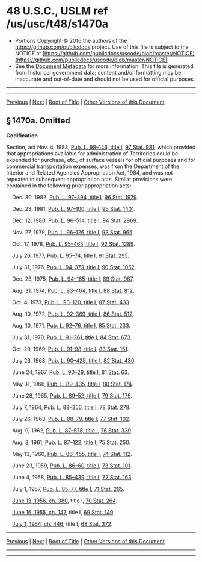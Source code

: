 ---
---

# 48 U.S.C., USLM ref /us/usc/t48/s1470a

* Portions Copyright © 2016 the authors of the https://github.com/publicdocs project.
  Use of this file is subject to the NOTICE at [https://github.com/publicdocs/uscode/blob/master/NOTICE](https://github.com/publicdocs/uscode/blob/master/NOTICE)
* See the [Document Metadata](././../../../..//README.md) for more information.
  This file is generated from historical government data; content and/or formatting may be inaccurate and out-of-date and should not be used for official purposes.

----------
----------

[Previous](./../../../..//us/usc/t48/ch10/m__us_usc_t48_s1470.md) | [Next](./../../../..//us/usc/t48/ch10/m__us_usc_t48_s1471...1479.md) | [Root of Title](./../../../../) | [Other Versions of this Document](https://publicdocs.github.io/go/links?ns=uslm&ref=%2Fus%2Fusc%2Ft48%2Fs1470a)

## § 1470a. Omitted

 __Codification__ 

Section, act Nov. 4, 1983, [Pub. L. 98–146, title I][/us/pl/98/146/tI], [97 Stat. 931][/us/stat/97/931], which provided that appropriations available for administration of Territories could be expended for purchase, etc., of surface vessels for official purposes and for commercial transportation expenses, was from the Department of the Interior and Related Agencies Appropriation Act, 1984, and was not repeated in subsequent appropriation acts. Similar provisions were contained in the following prior appropriation acts:

    Dec. 30, 1982, [Pub. L. 97–394, title I][/us/pl/97/394/tI], [96 Stat. 1979][/us/stat/96/1979].

    Dec. 23, 1981, [Pub. L. 97–100, title I][/us/pl/97/100/tI], [95 Stat. 1401][/us/stat/95/1401].

    Dec. 12, 1980, [Pub. L. 96–514, title I][/us/pl/96/514/tI], [94 Stat. 2969][/us/stat/94/2969].

    Nov. 27, 1979, [Pub. L. 96–126, title I][/us/pl/96/126/tI], [93 Stat. 965][/us/stat/93/965].

    Oct. 17, 1978, [Pub. L. 95–465, title I][/us/pl/95/465/tI], [92 Stat. 1289][/us/stat/92/1289].

    July 26, 1977, [Pub. L. 95–74, title I][/us/pl/95/74/tI], [91 Stat. 295][/us/stat/91/295].

    July 31, 1976, [Pub. L. 94–373, title I][/us/pl/94/373/tI], [90 Stat. 1052][/us/stat/90/1052].

    Dec. 23, 1975, [Pub. L. 94–165, title I][/us/pl/94/165/tI], [89 Stat. 987][/us/stat/89/987].

    Aug. 31, 1974, [Pub. L. 93–404, title I][/us/pl/93/404/tI], [88 Stat. 812][/us/stat/88/812].

    Oct. 4, 1973, [Pub. L. 93–120, title I][/us/pl/93/120/tI], [87 Stat. 433][/us/stat/87/433].

    Aug. 10, 1972, [Pub. L. 92–369, title I][/us/pl/92/369/tI], [86 Stat. 512][/us/stat/86/512].

    Aug. 10, 1971, [Pub. L. 92–76, title I][/us/pl/92/76/tI], [85 Stat. 233][/us/stat/85/233].

    July 31, 1970, [Pub. L. 91–361, title I][/us/pl/91/361/tI], [84 Stat. 673][/us/stat/84/673].

    Oct. 29, 1969, [Pub. L. 91–98, title I][/us/pl/91/98/tI], [83 Stat. 151][/us/stat/83/151].

    July 26, 1968, [Pub. L. 90–425, title I][/us/pl/90/425/tI], [82 Stat. 430][/us/stat/82/430].

    June 24, 1967, [Pub. L. 90–28, title I][/us/pl/90/28/tI], [81 Stat. 63][/us/stat/81/63].

    May 31, 1966, [Pub. L. 89–435, title I][/us/pl/89/435/tI], [80 Stat. 174][/us/stat/80/174].

    June 28, 1965, [Pub. L. 89–52, title I][/us/pl/89/52/tI], [79 Stat. 179][/us/stat/79/179].

    July 7, 1964, [Pub. L. 88–356, title I][/us/pl/88/356/tI], [78 Stat. 278][/us/stat/78/278].

    July 26, 1963, [Pub. L. 88–79, title I][/us/pl/88/79/tI], [77 Stat. 102][/us/stat/77/102].

    Aug. 9, 1962, [Pub. L. 87–578, title I][/us/pl/87/578/tI], [76 Stat. 339][/us/stat/76/339].

    Aug. 3, 1961, [Pub. L. 87–122, title I][/us/pl/87/122/tI], [75 Stat. 250][/us/stat/75/250].

    May 13, 1960, [Pub. L. 86–455, title I][/us/pl/86/455/tI], [74 Stat. 112][/us/stat/74/112].

    June 23, 1959, [Pub. L. 86–60, title I][/us/pl/86/60/tI], [73 Stat. 101][/us/stat/73/101].

    June 4, 1958, [Pub. L. 85–439, title I][/us/pl/85/439/tI], [72 Stat. 163][/us/stat/72/163].

    July 1, 1957, [Pub. L. 85–77, title I][/us/pl/85/77/tI], [71 Stat. 265][/us/stat/71/265].

    [June 13, 1956, ch. 380][/us/act/1956-06-13/ch380], title I, [70 Stat. 264][/us/stat/70/264].

    [June 16, 1955, ch. 147][/us/act/1955-06-16/ch147], title I, [69 Stat. 149][/us/stat/69/149].

    [July 1, 1954, ch. 446][/us/act/1954-07-01/ch446], title I, [68 Stat. 372][/us/stat/68/372].

----------

[Previous](./../../../..//us/usc/t48/ch10/m__us_usc_t48_s1470.md) | [Next](./../../../..//us/usc/t48/ch10/m__us_usc_t48_s1471...1479.md) | [Root of Title](./../../../../) | [Other Versions of this Document](https://publicdocs.github.io/go/links?ns=uslm&ref=%2Fus%2Fusc%2Ft48%2Fs1470a)

----------
----------

[/us/pl/98/146/tI]: https://publicdocs.github.io/go/links?ns=uslm&ref=%2Fus%2Fpl%2F98%2F146%2FtI
[/us/stat/97/931]: https://publicdocs.github.io/go/links?ns=uslm&ref=%2Fus%2Fstat%2F97%2F931
[/us/pl/97/394/tI]: https://publicdocs.github.io/go/links?ns=uslm&ref=%2Fus%2Fpl%2F97%2F394%2FtI
[/us/stat/96/1979]: https://publicdocs.github.io/go/links?ns=uslm&ref=%2Fus%2Fstat%2F96%2F1979
[/us/pl/97/100/tI]: https://publicdocs.github.io/go/links?ns=uslm&ref=%2Fus%2Fpl%2F97%2F100%2FtI
[/us/stat/95/1401]: https://publicdocs.github.io/go/links?ns=uslm&ref=%2Fus%2Fstat%2F95%2F1401
[/us/pl/96/514/tI]: https://publicdocs.github.io/go/links?ns=uslm&ref=%2Fus%2Fpl%2F96%2F514%2FtI
[/us/stat/94/2969]: https://publicdocs.github.io/go/links?ns=uslm&ref=%2Fus%2Fstat%2F94%2F2969
[/us/pl/96/126/tI]: https://publicdocs.github.io/go/links?ns=uslm&ref=%2Fus%2Fpl%2F96%2F126%2FtI
[/us/stat/93/965]: https://publicdocs.github.io/go/links?ns=uslm&ref=%2Fus%2Fstat%2F93%2F965
[/us/pl/95/465/tI]: https://publicdocs.github.io/go/links?ns=uslm&ref=%2Fus%2Fpl%2F95%2F465%2FtI
[/us/stat/92/1289]: https://publicdocs.github.io/go/links?ns=uslm&ref=%2Fus%2Fstat%2F92%2F1289
[/us/pl/95/74/tI]: https://publicdocs.github.io/go/links?ns=uslm&ref=%2Fus%2Fpl%2F95%2F74%2FtI
[/us/stat/91/295]: https://publicdocs.github.io/go/links?ns=uslm&ref=%2Fus%2Fstat%2F91%2F295
[/us/pl/94/373/tI]: https://publicdocs.github.io/go/links?ns=uslm&ref=%2Fus%2Fpl%2F94%2F373%2FtI
[/us/stat/90/1052]: https://publicdocs.github.io/go/links?ns=uslm&ref=%2Fus%2Fstat%2F90%2F1052
[/us/pl/94/165/tI]: https://publicdocs.github.io/go/links?ns=uslm&ref=%2Fus%2Fpl%2F94%2F165%2FtI
[/us/stat/89/987]: https://publicdocs.github.io/go/links?ns=uslm&ref=%2Fus%2Fstat%2F89%2F987
[/us/pl/93/404/tI]: https://publicdocs.github.io/go/links?ns=uslm&ref=%2Fus%2Fpl%2F93%2F404%2FtI
[/us/stat/88/812]: https://publicdocs.github.io/go/links?ns=uslm&ref=%2Fus%2Fstat%2F88%2F812
[/us/pl/93/120/tI]: https://publicdocs.github.io/go/links?ns=uslm&ref=%2Fus%2Fpl%2F93%2F120%2FtI
[/us/stat/87/433]: https://publicdocs.github.io/go/links?ns=uslm&ref=%2Fus%2Fstat%2F87%2F433
[/us/pl/92/369/tI]: https://publicdocs.github.io/go/links?ns=uslm&ref=%2Fus%2Fpl%2F92%2F369%2FtI
[/us/stat/86/512]: https://publicdocs.github.io/go/links?ns=uslm&ref=%2Fus%2Fstat%2F86%2F512
[/us/pl/92/76/tI]: https://publicdocs.github.io/go/links?ns=uslm&ref=%2Fus%2Fpl%2F92%2F76%2FtI
[/us/stat/85/233]: https://publicdocs.github.io/go/links?ns=uslm&ref=%2Fus%2Fstat%2F85%2F233
[/us/pl/91/361/tI]: https://publicdocs.github.io/go/links?ns=uslm&ref=%2Fus%2Fpl%2F91%2F361%2FtI
[/us/stat/84/673]: https://publicdocs.github.io/go/links?ns=uslm&ref=%2Fus%2Fstat%2F84%2F673
[/us/pl/91/98/tI]: https://publicdocs.github.io/go/links?ns=uslm&ref=%2Fus%2Fpl%2F91%2F98%2FtI
[/us/stat/83/151]: https://publicdocs.github.io/go/links?ns=uslm&ref=%2Fus%2Fstat%2F83%2F151
[/us/pl/90/425/tI]: https://publicdocs.github.io/go/links?ns=uslm&ref=%2Fus%2Fpl%2F90%2F425%2FtI
[/us/stat/82/430]: https://publicdocs.github.io/go/links?ns=uslm&ref=%2Fus%2Fstat%2F82%2F430
[/us/pl/90/28/tI]: https://publicdocs.github.io/go/links?ns=uslm&ref=%2Fus%2Fpl%2F90%2F28%2FtI
[/us/stat/81/63]: https://publicdocs.github.io/go/links?ns=uslm&ref=%2Fus%2Fstat%2F81%2F63
[/us/pl/89/435/tI]: https://publicdocs.github.io/go/links?ns=uslm&ref=%2Fus%2Fpl%2F89%2F435%2FtI
[/us/stat/80/174]: https://publicdocs.github.io/go/links?ns=uslm&ref=%2Fus%2Fstat%2F80%2F174
[/us/pl/89/52/tI]: https://publicdocs.github.io/go/links?ns=uslm&ref=%2Fus%2Fpl%2F89%2F52%2FtI
[/us/stat/79/179]: https://publicdocs.github.io/go/links?ns=uslm&ref=%2Fus%2Fstat%2F79%2F179
[/us/pl/88/356/tI]: https://publicdocs.github.io/go/links?ns=uslm&ref=%2Fus%2Fpl%2F88%2F356%2FtI
[/us/stat/78/278]: https://publicdocs.github.io/go/links?ns=uslm&ref=%2Fus%2Fstat%2F78%2F278
[/us/pl/88/79/tI]: https://publicdocs.github.io/go/links?ns=uslm&ref=%2Fus%2Fpl%2F88%2F79%2FtI
[/us/stat/77/102]: https://publicdocs.github.io/go/links?ns=uslm&ref=%2Fus%2Fstat%2F77%2F102
[/us/pl/87/578/tI]: https://publicdocs.github.io/go/links?ns=uslm&ref=%2Fus%2Fpl%2F87%2F578%2FtI
[/us/stat/76/339]: https://publicdocs.github.io/go/links?ns=uslm&ref=%2Fus%2Fstat%2F76%2F339
[/us/pl/87/122/tI]: https://publicdocs.github.io/go/links?ns=uslm&ref=%2Fus%2Fpl%2F87%2F122%2FtI
[/us/stat/75/250]: https://publicdocs.github.io/go/links?ns=uslm&ref=%2Fus%2Fstat%2F75%2F250
[/us/pl/86/455/tI]: https://publicdocs.github.io/go/links?ns=uslm&ref=%2Fus%2Fpl%2F86%2F455%2FtI
[/us/stat/74/112]: https://publicdocs.github.io/go/links?ns=uslm&ref=%2Fus%2Fstat%2F74%2F112
[/us/pl/86/60/tI]: https://publicdocs.github.io/go/links?ns=uslm&ref=%2Fus%2Fpl%2F86%2F60%2FtI
[/us/stat/73/101]: https://publicdocs.github.io/go/links?ns=uslm&ref=%2Fus%2Fstat%2F73%2F101
[/us/pl/85/439/tI]: https://publicdocs.github.io/go/links?ns=uslm&ref=%2Fus%2Fpl%2F85%2F439%2FtI
[/us/stat/72/163]: https://publicdocs.github.io/go/links?ns=uslm&ref=%2Fus%2Fstat%2F72%2F163
[/us/pl/85/77/tI]: https://publicdocs.github.io/go/links?ns=uslm&ref=%2Fus%2Fpl%2F85%2F77%2FtI
[/us/stat/71/265]: https://publicdocs.github.io/go/links?ns=uslm&ref=%2Fus%2Fstat%2F71%2F265
[/us/act/1956-06-13/ch380]: https://publicdocs.github.io/go/links?ns=uslm&ref=%2Fus%2Fact%2F1956-06-13%2Fch380
[/us/stat/70/264]: https://publicdocs.github.io/go/links?ns=uslm&ref=%2Fus%2Fstat%2F70%2F264
[/us/act/1955-06-16/ch147]: https://publicdocs.github.io/go/links?ns=uslm&ref=%2Fus%2Fact%2F1955-06-16%2Fch147
[/us/stat/69/149]: https://publicdocs.github.io/go/links?ns=uslm&ref=%2Fus%2Fstat%2F69%2F149
[/us/act/1954-07-01/ch446]: https://publicdocs.github.io/go/links?ns=uslm&ref=%2Fus%2Fact%2F1954-07-01%2Fch446
[/us/stat/68/372]: https://publicdocs.github.io/go/links?ns=uslm&ref=%2Fus%2Fstat%2F68%2F372


